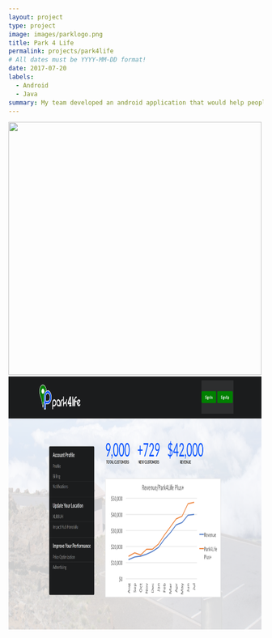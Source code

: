 ```yaml
---
layout: project
type: project
image: images/parklogo.png
title: Park 4 Life
permalink: projects/park4life
# All dates must be YYYY-MM-DD format!
date: 2017-07-20
labels:
  - Android
  - Java
summary: My team developed an android application that would help people find parking before they reach their destination. This app was created for AngelHack.
---
```

<div class="ui small rounded images">
  <div style="height:500px;width:500px">
    <img style="height:500px;width:500px" src="../images/parkhome.PNG">
    <img style="height:500px;width:500px" src="../images/parkbusiness.PNG">
</div>




